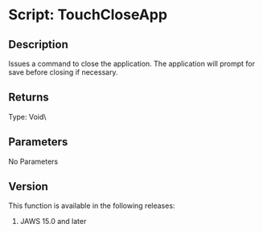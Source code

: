 # Script: TouchCloseApp

## Description

Issues a command to close the application. The application will prompt
for save before closing if necessary.

## Returns

Type: Void\

## Parameters

No Parameters

## Version

This function is available in the following releases:

1.  JAWS 15.0 and later
